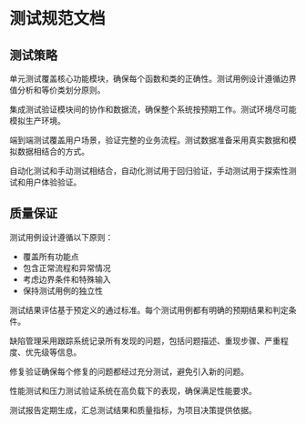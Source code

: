 # 测试规范文档

## 测试策略

单元测试覆盖核心功能模块，确保每个函数和类的正确性。测试用例设计遵循边界值分析和等价类划分原则。

集成测试验证模块间的协作和数据流，确保整个系统按预期工作。测试环境尽可能模拟生产环境。

端到端测试覆盖用户场景，验证完整的业务流程。测试数据准备采用真实数据和模拟数据相结合的方式。

自动化测试和手动测试相结合，自动化测试用于回归验证，手动测试用于探索性测试和用户体验验证。

## 质量保证

测试用例设计遵循以下原则：
- 覆盖所有功能点
- 包含正常流程和异常情况
- 考虑边界条件和特殊输入
- 保持测试用例的独立性

测试结果评估基于预定义的通过标准。每个测试用例都有明确的预期结果和判定条件。

缺陷管理采用跟踪系统记录所有发现的问题，包括问题描述、重现步骤、严重程度、优先级等信息。

修复验证确保每个修复的问题都经过充分测试，避免引入新的问题。

性能测试和压力测试验证系统在高负载下的表现，确保满足性能要求。

测试报告定期生成，汇总测试结果和质量指标，为项目决策提供依据。